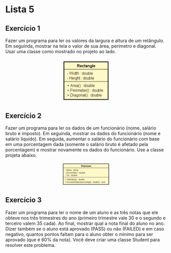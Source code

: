 # Lista 5

## Exercício 1
Fazer um programa para ler os valores da largura e altura de um retângulo. Em seguinda, mostrar na tela o valor de sua área, perímetro e diagonal. Usar uma classe como mostrado no projeto ao lado.

<p align="center">
    <img src=".readme/image01.png" width="150px" />
</p>

## Exercício 2
Fazer um programa para ler os dados de um funcionário (nome, salário bruto e imposto). Em seguinda, mostrar os dados do funcionário (nome e salário líquido). Em seguida, aumentar o salário do funcionário com base em uma porcentagem dada (somente o salário bruto é afetado pela porcentagem) e mostrar novamente os dados do funcionário. Use a classe projeta abaixo.

<p align="center">
    <img src=".readme/image02.png" width="150px">
</p>

## Exercício 3
Fazer um programa para ler o nome de um aluno e as três notas que ele obteve nos três trimestres do ano (primeiro trimestre vale 30 e o segundo e terceiro valem 35 cada). Ao final, mostrar qual a nota final do aluno no ano. Dizer também se o aluno está aprovado (PASS) ou não (FAILED) e em caso negativo, quantos pontos faltam para o aluno obter o mínimo para ser aprovado (que é 60% da nota). Você deve criar uma classe Student para resolver este problema.